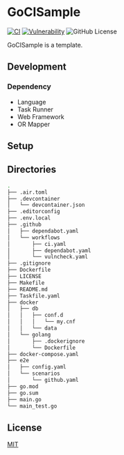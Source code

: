 # GoCISample

[![CI](https://github.com/w40141/GoCISample/actions/workflows/ci.yaml/badge.svg?branch=main)](https://github.com/w40141/GoCISample/actions/workflows/ci.yaml)
[![Vulnerability](https://github.com/w40141/GoCISample/actions/workflows/vulncheck.yaml/badge.svg?branch=main)](https://github.com/w40141/GoCISample/actions/workflows/vulncheck.yaml)
![GitHub License](https://img.shields.io/github/license/w40141/GoCISample)

GoCISample is a template.

## Development

### Dependency

- Language
- Task Runner
- Web Framework
- OR Mapper

## Setup

## Directories

```sh
.
├── .air.toml
├── .devcontainer
│   └── devcontainer.json
├── .editorconfig
├── .env.local
├── .github
│   ├── dependabot.yaml
│   └── workflows
│       ├── ci.yaml
│       ├── dependabot.yaml
│       └── vulncheck.yaml
├── .gitignore
├── Dockerfile
├── LICENSE
├── Makefile
├── README.md
├── Taskfile.yaml
├── docker
│   ├── db
│   │   ├── conf.d
│   │   │   └── my.cnf
│   │   └── data
│   └── golang
│       ├── .dockerignore
│       └── Dockerfile
├── docker-compose.yaml
├── e2e
│   ├── config.yaml
│   └── scenarios
│       └── github.yaml
├── go.mod
├── go.sum
├── main.go
└── main_test.go
```

## License

[MIT](https://github.com/w40141/GoCISample/blob/master/LICENSE)
